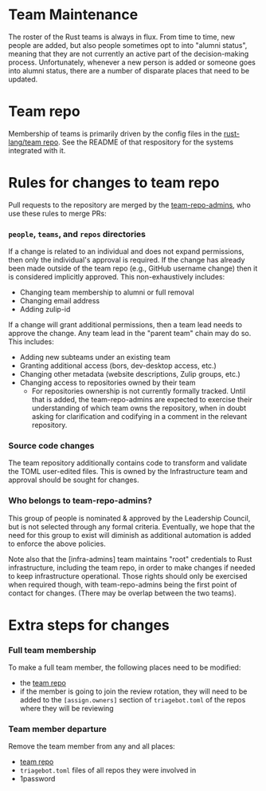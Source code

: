 # Team Maintenance

The roster of the Rust teams is always in flux. From time to time, new people
are added, but also people sometimes opt to into "alumni status", meaning that
they are not currently an active part of the decision-making process.
Unfortunately, whenever a new person is added or someone goes into alumni
status, there are a number of disparate places that need to be updated.

# Team repo

Membership of teams is primarily driven by the config files in the
[rust-lang/team repo][team repo]. See the README of that respository for the
systems integrated with it.

# Rules for changes to team repo

Pull requests to the repository are merged by the [team-repo-admins], who use these rules to merge PRs:

### `people`, `teams`, and `repos` directories

If a change is related to an individual and does not expand permissions, then only the individual's approval is required. If the change has already been made outside of the team repo (e.g., GitHub username change) then it is considered implicitly approved. This non-exhaustively includes:

* Changing team membership to alumni or full removal
* Changing email address
* Adding zulip-id

If a change will grant additional permissions, then a team lead needs to
approve the change. Any team lead in the "parent team" chain may do so. This includes:

* Adding new subteams under an existing team
* Granting additional access (bors, dev-desktop access, etc.)
* Changing other metadata (website descriptions, Zulip groups, etc.)
* Changing access to repositories owned by their team
  * For repositories ownership is not currently formally tracked. Until that is
    added, the team-repo-admins are expected to exercise their understanding of
    which team owns the repository, when in doubt asking for clarification and
    codifying in a comment in the relevant repository.

### Source code changes

The team repository additionally contains code to transform and validate the
TOML user-edited files. This is owned by the Infrastructure team and approval
should be sought for changes.

### Who belongs to team-repo-admins?

This group of people is nominated & approved by the Leadership Council, but is
not selected through any formal criteria. Eventually, we hope that the need for
this group to exist will diminish as additional automation is added to enforce
the above policies.

Note also that the [infra-admins] team maintains "root" credentials to Rust
infrastructure, including the team repo, in order to make changes if needed to
keep infrastructure operational. Those rights should only be exercised when
required though, with team-repo-admins being the first point of contact for changes.
(There may be overlap between the two teams).

# Extra steps for changes

### Full team membership

To make a full team member, the following places need to be modified:

- the [team repo]
- if the member is going to join the review rotation, they will need to be
  added to the `[assign.owners]` section of `triagebot.toml` of the repos
  where they will be reviewing

### Team member departure

Remove the team member from any and all places:

- [team repo]
- `triagebot.toml` files of all repos they were involved in
- 1password

[gh-team]: https://github.com/orgs/rust-lang/teams
[gh-nursery-team]: https://github.com/orgs/rust-lang-nursery/teams
[team repo]: https://github.com/rust-lang/team/tree/master/teams
[team website]: https://www.rust-lang.org/governance
[team-repo-admins]: TODO
